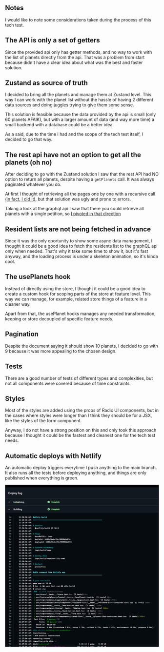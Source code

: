 ## Notes

I would like to note some considerations taken during the process of this tech test.

## The API is only a set of getters

Since the provided api only has getter methods, and no way to work with the list of planets directly from the api. That was a problem from start because didn't have a clear idea about what was the best and faster solution.

## Zustand as source of truth

I decided to bring all the planets and manage them at Zustand level.  This way I can work with the planet list without the hassle of having 2 different data sources and doing juggles trying to give them some sense.

This solution is feasible because the data provided by the api is small (only 60 planets AFAIK), but with a larger amount of data (and way more time) a small backend with a database could be a better idea.

As a said, due to the time I had and the scope of the tech test itself, I decided to go that way.

## The rest api have not an option to get all the planets (oh no)

After deciding to go with the Zustand solution I saw that the rest API had NO option to return all planets, despite having a `getPlanets` call. It was always paginated whatever you do.

At first I thought of retrieving all the pages one by one with a recursive call [(in fact, I did it)](https://github.com/usersaurus/seedtag-tech-test/commit/3e099898a1f3254ef63e4744a6e337f8e3b70b91#diff-60e79904f1b7c808f99a0ace813aaaa4509d813c85c0bc927d3294c000bbeb6f), but that solution was ugly and prone to errors.

Taking a look at the graphql api I saw that there you could retrieve all planets with a single petition, so [I pivoted in that direction](https://github.com/usersaurus/seedtag-tech-test/commit/ff17f347a5144d68eb1bb60f19a1eaaa3ed37dd3)

## Resident lists are not being fetched in advance

Since it was the only oportunity to show some async data management, I thought it could be a good idea to fetch the residents list to the graphQL api only when needed. That's why it take some time to show it, but it's fast anyway, and the loading process is under a skeleton animation, so it's kinda cool.


## The usePlanets hook

Instead of directly using the store, I thought it could be a good idea to create a custom hook for scoping parts of the store at feature level. This way we can manage, for example, related store things of a feature in a cleaner way.

Apart from that, the usePlanet hooks manages any needed transformation, keeping or store decoupled of specific feature needs.

## Pagination

Despite the document saying it should show 10 planets, I decided to go with 9 because it was more appealing to the chosen design.

## Tests

There are a good number of tests of different types and complexities, but not all components were covered because of time constraints.


## Styles

Most of the styles are added using the props of Radix UI components, but in the cases where styles were longer than I think they should be for a JSX, like the styles of the form component.

Anyway, I do not have a strong position on this and only took this approach because I thought it could be the fastest and cleanest one for the tech test needs.

## Automatic deploys with Netlify

An automatic deploy triggers everytime I push anything to the main branch. It also runs all the tests before deploying anything, and things are only published when everything is green.

![alt text](image-5.png)


